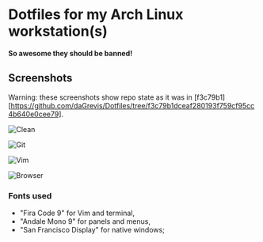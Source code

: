 # Dotfiles for my Arch Linux workstation(s)

**So awesome they should be banned!**

## Screenshots

Warning: these screenshots show repo state as it was in [f3c79b1][https://github.com/daGrevis/Dotfiles/tree/f3c79b1dceaf280193f759cf95cc4b640e0cee79].

![Clean](https://raw.github.com/daGrevis/Dotfiles/master/Screenshots/clean.png)

![Git](https://raw.github.com/daGrevis/Dotfiles/master/Screenshots/git.png)

![Vim](https://raw.github.com/daGrevis/Dotfiles/master/Screenshots/vim.png)

![Browser](https://raw.github.com/daGrevis/Dotfiles/master/Screenshots/browser.png)

### Fonts used

* "Fira Code 9" for Vim and terminal,
* "Andale Mono 9" for panels and menus,
* "San Francisco Display" for native windows;
